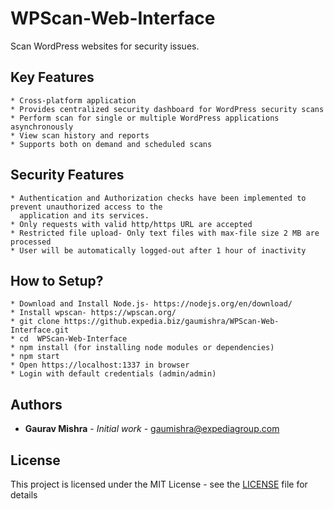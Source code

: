 # WPScan-Web-Interface
Scan WordPress websites for security issues.

## Key Features

```
* Cross-platform application
* Provides centralized security dashboard for WordPress security scans
* Perform scan for single or multiple WordPress applications asynchronously
* View scan history and reports
* Supports both on demand and scheduled scans
```

## Security Features

```
* Authentication and Authorization checks have been implemented to prevent unauthorized access to the
  application and its services.
* Only requests with valid http/https URL are accepted
* Restricted file upload- Only text files with max-file size 2 MB are processed
* User will be automatically logged-out after 1 hour of inactivity
```

## How to Setup?

```
* Download and Install Node.js- https://nodejs.org/en/download/
* Install wpscan- https://wpscan.org/
* git clone https://github.expedia.biz/gaumishra/WPScan-Web-Interface.git
* cd  WPScan-Web-Interface
* npm install (for installing node modules or dependencies)
* npm start
* Open https://localhost:1337 in browser
* Login with default credentials (admin/admin)
```
## Authors

* **Gaurav Mishra** - *Initial work* - gaumishra@expediagroup.com

## License

This project is licensed under the MIT License - see the [LICENSE](LICENSE) file for details
